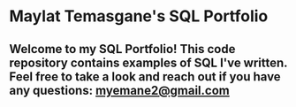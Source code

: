 # Maylat Temasgane's SQL Portfolio
## Welcome to my SQL Portfolio! This code repository contains examples of SQL I've written. Feel free to take a look and reach out if you have any questions: myemane2@gmail.com
